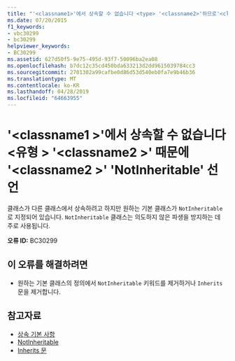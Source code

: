 ```yaml
---
title: "'<classname1>'에서 상속할 수 없습니다 <type> '<classname2>'하므로'<classname2>' 'NotInheritable' 선언"
ms.date: 07/20/2015
f1_keywords:
- vbc30299
- bc30299
helpviewer_keywords:
- BC30299
ms.assetid: 627d50f5-9e75-495d-93f7-50096ba2ea08
ms.openlocfilehash: b7dc12c35cd450bda633213d2dd9615039784cc3
ms.sourcegitcommit: 2701302a99cafbe0d86d53d540eb0fa7e9b46b36
ms.translationtype: MT
ms.contentlocale: ko-KR
ms.lasthandoff: 04/28/2019
ms.locfileid: "64663955"
---
```

# <a name="classname1-cannot-inherit-from-type-classname2-because-classname2-is-declared-notinheritable"></a>'\<classname1 >'에서 상속할 수 없습니다 \<유형 > '\<classname2 >' 때문에 '\<classname2 >' 'NotInheritable' 선언
클래스가 다른 클래스에서 상속하려고 하지만 원하는 기본 클래스가 `NotInheritable`로 지정되어 있습니다. `NotInheritable` 클래스는 의도하지 않은 파생을 방지하는 데 주로 사용됩니다.  
  
 **오류 ID:** BC30299  
  
## <a name="to-correct-this-error"></a>이 오류를 해결하려면  
  
- 원하는 기본 클래스의 정의에서 `NotInheritable` 키워드를 제거하거나 `Inherits` 문을 제거합니다.  
  
## <a name="see-also"></a>참고자료

- [상속 기본 사항](../../visual-basic/programming-guide/language-features/objects-and-classes/inheritance-basics.md)
- [NotInheritable](../../visual-basic/language-reference/modifiers/notinheritable.md)
- [Inherits 문](../../visual-basic/language-reference/statements/inherits-statement.md)
